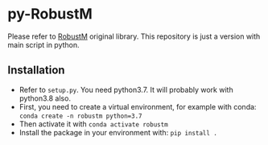 # py-RobustM

Please refer to [RobustM](https://github.com/QuantLet/RobustM) original library. This repository is just a version with
main script in python.

## Installation

- Refer to `setup.py`. You need python3.7. It will probably work with python3.8 also.
- First, you need to create a virtual environment, for example with conda: `conda create -n robustm python=3.7`
- Then activate it with `conda activate robustm`
- Install the package in your environment with: `pip install .`
